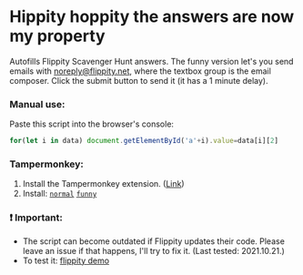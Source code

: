 # Hippity hoppity the answers are now my property
Autofills Flippity Scavenger Hunt answers. The funny version let's you send emails with noreply@flippity.net, where the textbox group is the email composer. Click the submit button to send it (it has a 1 minute delay).
### Manual use:
Paste this script into the browser's console:
```js
for(let i in data) document.getElementById('a'+i).value=data[i][2]
```
### Tampermonkey:
1. Install the Tampermonkey extension. ([Link](https://www.tampermonkey.net))
2. Install: [```normal```](https://github.com/k3rielit/scripts/flippity/raw/main/flippity-tamperm.user.js) [```funny```](https://github.com/k3rielit/scripts/flippity/raw/main/ultimity-tamperm.user.js)
### ❗ Important:
 - The script can become outdated if Flippity updates their code. Please leave an issue if that happens, I'll try to fix it. (Last tested: 2021.10.21.)
 - To test it: [flippity demo](https://www.flippity.net/sh.php?k=1ubDVulJpW7B2NDDuHMA1CtBwRxGiehQQZzeJpExdcwQ)
